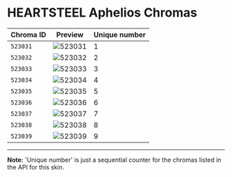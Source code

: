 # HEARTSTEEL Aphelios Chromas

| Chroma ID | Preview | Unique number |
|---|---|---|
| `523031` | ![523031](https://raw.communitydragon.org/latest/plugins/rcp-be-lol-game-data/global/default/v1/champion-chroma-images/523/523031.png) | 1 |
| `523032` | ![523032](https://raw.communitydragon.org/latest/plugins/rcp-be-lol-game-data/global/default/v1/champion-chroma-images/523/523032.png) | 2 |
| `523033` | ![523033](https://raw.communitydragon.org/latest/plugins/rcp-be-lol-game-data/global/default/v1/champion-chroma-images/523/523033.png) | 3 |
| `523034` | ![523034](https://raw.communitydragon.org/latest/plugins/rcp-be-lol-game-data/global/default/v1/champion-chroma-images/523/523034.png) | 4 |
| `523035` | ![523035](https://raw.communitydragon.org/latest/plugins/rcp-be-lol-game-data/global/default/v1/champion-chroma-images/523/523035.png) | 5 |
| `523036` | ![523036](https://raw.communitydragon.org/latest/plugins/rcp-be-lol-game-data/global/default/v1/champion-chroma-images/523/523036.png) | 6 |
| `523037` | ![523037](https://raw.communitydragon.org/latest/plugins/rcp-be-lol-game-data/global/default/v1/champion-chroma-images/523/523037.png) | 7 |
| `523038` | ![523038](https://raw.communitydragon.org/latest/plugins/rcp-be-lol-game-data/global/default/v1/champion-chroma-images/523/523038.png) | 8 |
| `523039` | ![523039](https://raw.communitydragon.org/latest/plugins/rcp-be-lol-game-data/global/default/v1/champion-chroma-images/523/523039.png) | 9 |

---

**Note:** 'Unique number' is just a sequential counter for the chromas listed in the API for this skin.
